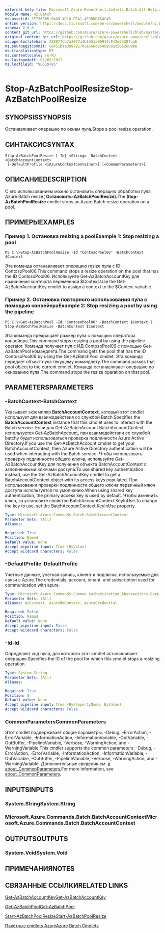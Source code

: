```yaml
---
external help file: Microsoft.Azure.PowerShell.Cmdlets.Batch.dll-Help.xml
Module Name: Az.Batch
ms.assetid: 3E736E85-0488-4D10-BEA1-4F9B8DA54C4B
online version: https://docs.microsoft.com/en-us/powershell/module/az.batch/stop-azbatchpoolresize
schema: 2.0.0
content_git_url: https://github.com/Azure/azure-powershell/blob/master/src/Batch/Batch/help/Stop-AzBatchPoolResize.md
original_content_git_url: https://github.com/Azure/azure-powershell/blob/master/src/Batch/Batch/help/Stop-AzBatchPoolResize.md
ms.openlocfilehash: 229877db7a3077a4b1951a06914c842e63384ba6
ms.sourcegitcommit: 68451baa389791703e666d95469602c5652609ee
ms.translationtype: MT
ms.contentlocale: ru-RU
ms.lasthandoff: 01/05/2021
ms.locfileid: "98519785"
---
```

# <span data-ttu-id="19fd6-101">Stop-AzBatchPoolResize</span><span class="sxs-lookup"><span data-stu-id="19fd6-101">Stop-AzBatchPoolResize</span></span>

## <span data-ttu-id="19fd6-102">SYNOPSIS</span><span class="sxs-lookup"><span data-stu-id="19fd6-102">SYNOPSIS</span></span>
<span data-ttu-id="19fd6-103">Останавливает операцию по окнам пула.</span><span class="sxs-lookup"><span data-stu-id="19fd6-103">Stops a pool resize operation.</span></span>

## <span data-ttu-id="19fd6-104">СИНТАКСИС</span><span class="sxs-lookup"><span data-stu-id="19fd6-104">SYNTAX</span></span>

```
Stop-AzBatchPoolResize [-Id] <String> -BatchContext <BatchAccountContext>
 [-DefaultProfile <IAzureContextContainer>] [<CommonParameters>]
```

## <span data-ttu-id="19fd6-105">ОПИСАНИЕ</span><span class="sxs-lookup"><span data-stu-id="19fd6-105">DESCRIPTION</span></span>
<span data-ttu-id="19fd6-106">С его использованием можно остановить операцию обработки пула Azure Batch resize( **Остановить-AzBatchPoolResize).**</span><span class="sxs-lookup"><span data-stu-id="19fd6-106">The **Stop-AzBatchPoolResize** cmdlet stops an Azure Batch resize operation on a pool.</span></span>

## <span data-ttu-id="19fd6-107">ПРИМЕРЫ</span><span class="sxs-lookup"><span data-stu-id="19fd6-107">EXAMPLES</span></span>

### <span data-ttu-id="19fd6-108">Пример 1. Остановка resizing a pool</span><span class="sxs-lookup"><span data-stu-id="19fd6-108">Example 1: Stop resizing a pool</span></span>
```
PS C:\>Stop-AzBatchPoolResize -Id "ContosoPool06" -BatchContext $Context
```

<span data-ttu-id="19fd6-109">Эта команда останавливает операцию resize пула с ID ContosoPool06.</span><span class="sxs-lookup"><span data-stu-id="19fd6-109">This command stops a resize operation on the pool that has the ID ContosoPool06.</span></span>
<span data-ttu-id="19fd6-110">Используйте Get-AzBatchAccountKey для назначения контекста переменной $Context.</span><span class="sxs-lookup"><span data-stu-id="19fd6-110">Use the Get-AzBatchAccountKey cmdlet to assign a context to the $Context variable.</span></span>

### <span data-ttu-id="19fd6-111">Пример 2. Остановка повторного использования пула с помощью конвейера</span><span class="sxs-lookup"><span data-stu-id="19fd6-111">Example 2: Stop resizing a pool by using the pipeline</span></span>
```
PS C:\>Get-AzBatchPool -Id "ContosoPool06" -BatchContext $Context | Stop-AzBatchPoolResize -BatchContext $Context
```

<span data-ttu-id="19fd6-112">Эта команда прекращает размер пула с помощью оператора конвейера.</span><span class="sxs-lookup"><span data-stu-id="19fd6-112">This command stops resizing a pool by using the pipeline operator.</span></span>
<span data-ttu-id="19fd6-113">Команда получает пул с ИД ContosoPool06 с помощью Get-AzBatchPool командлета.</span><span class="sxs-lookup"><span data-stu-id="19fd6-113">The command gets the pool that has the ID ContosoPool06 by using the Get-AzBatchPool cmdlet.</span></span>
<span data-ttu-id="19fd6-114">Эта команда передает объект пула текущему командлету.</span><span class="sxs-lookup"><span data-stu-id="19fd6-114">The command passes that pool object to the current cmdlet.</span></span>
<span data-ttu-id="19fd6-115">Команда останавливает операцию по окнованию пула.</span><span class="sxs-lookup"><span data-stu-id="19fd6-115">The command stops the resize operation on that pool.</span></span>

## <span data-ttu-id="19fd6-116">PARAMETERS</span><span class="sxs-lookup"><span data-stu-id="19fd6-116">PARAMETERS</span></span>

### <span data-ttu-id="19fd6-117">-BatchContext</span><span class="sxs-lookup"><span data-stu-id="19fd6-117">-BatchContext</span></span>
<span data-ttu-id="19fd6-118">Указывает экземпляр **BatchAccountContext,** который этот cmdlet использует для взаимодействия со службой Batch.</span><span class="sxs-lookup"><span data-stu-id="19fd6-118">Specifies the **BatchAccountContext** instance that this cmdlet uses to interact with the Batch service.</span></span>
<span data-ttu-id="19fd6-119">Если для Get-AzBatchAccount BatchAccountContext используется Get-AzBatchAccount, при взаимодействии со службой batchy будет использоваться проверка подлинности Azure Active Directory.</span><span class="sxs-lookup"><span data-stu-id="19fd6-119">If you use the Get-AzBatchAccount cmdlet to get your BatchAccountContext, then Azure Active Directory authentication will be used when interacting with the Batch service.</span></span> <span data-ttu-id="19fd6-120">Чтобы использовать проверку подлинности общего ключа, используйте Get-AzBatchAccountKey для получения объекта BatchAccountContext с заполненными ключами доступа.</span><span class="sxs-lookup"><span data-stu-id="19fd6-120">To use shared key authentication instead, use the Get-AzBatchAccountKey cmdlet to get a BatchAccountContext object with its access keys populated.</span></span> <span data-ttu-id="19fd6-121">При использовании проверки подлинности общего ключа первичный ключ доступа используется по умолчанию.</span><span class="sxs-lookup"><span data-stu-id="19fd6-121">When using shared key authentication, the primary access key is used by default.</span></span> <span data-ttu-id="19fd6-122">Чтобы изменить ключ, за установите свойство BatchAccountContext.KeyInUse.</span><span class="sxs-lookup"><span data-stu-id="19fd6-122">To change the key to use, set the BatchAccountContext.KeyInUse property.</span></span>

```yaml
Type: Microsoft.Azure.Commands.Batch.BatchAccountContext
Parameter Sets: (All)
Aliases:

Required: True
Position: Named
Default value: None
Accept pipeline input: True (ByValue)
Accept wildcard characters: False
```

### <span data-ttu-id="19fd6-123">-DefaultProfile</span><span class="sxs-lookup"><span data-stu-id="19fd6-123">-DefaultProfile</span></span>
<span data-ttu-id="19fd6-124">Учетные данные, учетная запись, клиент и подписка, используемые для связи с Azure.</span><span class="sxs-lookup"><span data-stu-id="19fd6-124">The credentials, account, tenant, and subscription used for communication with azure.</span></span>

```yaml
Type: Microsoft.Azure.Commands.Common.Authentication.Abstractions.Core.IAzureContextContainer
Parameter Sets: (All)
Aliases: AzContext, AzureRmContext, AzureCredential

Required: False
Position: Named
Default value: None
Accept pipeline input: False
Accept wildcard characters: False
```

### <span data-ttu-id="19fd6-125">-Id</span><span class="sxs-lookup"><span data-stu-id="19fd6-125">-Id</span></span>
<span data-ttu-id="19fd6-126">Определяет код пула, для которого этот cmdlet останавливает операцию.</span><span class="sxs-lookup"><span data-stu-id="19fd6-126">Specifies the ID of the pool for which this cmdlet stops a resizing operation.</span></span>

```yaml
Type: System.String
Parameter Sets: (All)
Aliases:

Required: True
Position: 0
Default value: None
Accept pipeline input: True (ByPropertyName, ByValue)
Accept wildcard characters: False
```

### <span data-ttu-id="19fd6-127">CommonParameters</span><span class="sxs-lookup"><span data-stu-id="19fd6-127">CommonParameters</span></span>
<span data-ttu-id="19fd6-128">Этот cmdlet поддерживает общие параметры: -Debug, -ErrorAction, -ErrorVariable, -InformationAction, -InformationVariable, -OutVariable, -OutBuffer, -PipelineVariable, -Verbose, -WarningAction, and -WarningVariable.</span><span class="sxs-lookup"><span data-stu-id="19fd6-128">This cmdlet supports the common parameters: -Debug, -ErrorAction, -ErrorVariable, -InformationAction, -InformationVariable, -OutVariable, -OutBuffer, -PipelineVariable, -Verbose, -WarningAction, and -WarningVariable.</span></span> <span data-ttu-id="19fd6-129">Дополнительные сведения см. [в about_CommonParameters.](http://go.microsoft.com/fwlink/?LinkID=113216)</span><span class="sxs-lookup"><span data-stu-id="19fd6-129">For more information, see [about_CommonParameters](http://go.microsoft.com/fwlink/?LinkID=113216).</span></span>

## <span data-ttu-id="19fd6-130">INPUTS</span><span class="sxs-lookup"><span data-stu-id="19fd6-130">INPUTS</span></span>

### <span data-ttu-id="19fd6-131">System.String</span><span class="sxs-lookup"><span data-stu-id="19fd6-131">System.String</span></span>

### <span data-ttu-id="19fd6-132">Microsoft.Azure.Commands.Batch.BatchAccountContext</span><span class="sxs-lookup"><span data-stu-id="19fd6-132">Microsoft.Azure.Commands.Batch.BatchAccountContext</span></span>

## <span data-ttu-id="19fd6-133">OUTPUTS</span><span class="sxs-lookup"><span data-stu-id="19fd6-133">OUTPUTS</span></span>

### <span data-ttu-id="19fd6-134">System.Void</span><span class="sxs-lookup"><span data-stu-id="19fd6-134">System.Void</span></span>

## <span data-ttu-id="19fd6-135">ПРИМЕЧАНИЯ</span><span class="sxs-lookup"><span data-stu-id="19fd6-135">NOTES</span></span>

## <span data-ttu-id="19fd6-136">СВЯЗАННЫЕ ССЫЛКИ</span><span class="sxs-lookup"><span data-stu-id="19fd6-136">RELATED LINKS</span></span>

[<span data-ttu-id="19fd6-137">Get-AzBatchAccountKey</span><span class="sxs-lookup"><span data-stu-id="19fd6-137">Get-AzBatchAccountKey</span></span>](./Get-AzBatchAccountKey.md)

[<span data-ttu-id="19fd6-138">Get-AzBatchPool</span><span class="sxs-lookup"><span data-stu-id="19fd6-138">Get-AzBatchPool</span></span>](./Get-AzBatchPool.md)

[<span data-ttu-id="19fd6-139">Start-AzBatchPoolResize</span><span class="sxs-lookup"><span data-stu-id="19fd6-139">Start-AzBatchPoolResize</span></span>](./Start-AzBatchPoolResize.md)

[<span data-ttu-id="19fd6-140">Пакетные cmdlets Azure</span><span class="sxs-lookup"><span data-stu-id="19fd6-140">Azure Batch Cmdlets</span></span>](/powershell/module/Az.Batch/)
